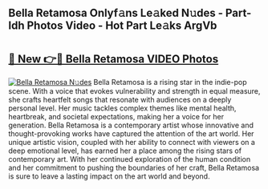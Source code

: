 ## Bella Retamosa Onlyf𝚊ns Le𝚊ked N𝚞des - Part-ldh Photos Video - Hot Part Le𝚊ks ArgVb

# <h2><a href="http://ac21639.deff.icu/?id=Bella+Retamosa">🔗 New 👉🔴 Bella Retamosa VIDEO Photos</a></h2>

[![Bella Retamosa N𝚞des](https://i.imgur.com/rIISA9y.gif)](http://ac21639.deff.icu/?id=Bella+Retamosa)
Bella Retamosa is a rising star in the indie-pop scene. With a voice that evokes vulnerability and strength in equal measure, she crafts heartfelt songs that resonate with audiences on a deeply personal level. Her music tackles complex themes like mental health, heartbreak, and societal expectations, making her a voice for her generation. Bella Retamosa is a contemporary artist whose innovative and thought-provoking works have captured the attention of the art world. Her unique artistic vision, coupled with her ability to connect with viewers on a deep emotional level, has earned her a place among the rising stars of contemporary art. With her continued exploration of the human condition and her commitment to pushing the boundaries of her craft, Bella Retamosa is sure to leave a lasting impact on the art world and beyond.
